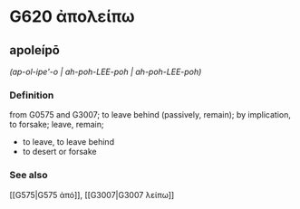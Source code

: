 # G620 ἀπολείπω

## apoleípō

_(ap-ol-ipe'-o | ah-poh-LEE-poh | ah-poh-LEE-poh)_

### Definition

from G0575 and G3007; to leave behind (passively, remain); by implication, to forsake; leave, remain; 

- to leave, to leave behind
- to desert or forsake

### See also

[[G575|G575 ἀπό]], [[G3007|G3007 λείπω]]
